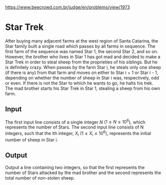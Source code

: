 https://www.beecrowd.com.br/judge/en/problems/view/1973

# Star Trek

After buying many adjacent farms at the west region of Santa Catarina, the
Star family built a single road which passes by all farms in sequence. The
first farm of the sequence was named Star 1, the second Star 2, and so on.
However, the brother who lives in Star 1 has got mad and decided to make a
Star Trek in order to steal sheep from the proprieties of his siblings. But he
is definitely crazy. When passes by the farm Star i, he steals only one sheep
(if there is any) from that farm and moves on either to Star i + 1 or Star i -
1, depending on whether the number of sheep in Star i was, respectively, odd
or even. If there is not the Star to which he wants to go, he halts his trek.
The mad brother starts his Star Trek in Star 1, stealing a sheep from his own
farm.

## Input

The first input line consists of a single integer $N$ ($1 \leq N \leq 10^6$),
which represents the number of Stars. The second input line consists of N
integers, such that the ith integer, $X_i$ ($1 \leq X_i \leq 10^6$),
represents the initial number of sheep in Star i.

## Output

Output a line containing two integers, so that the first represents the number
of Stars attacked by the mad brother and the second represents the total
number of non-stolen sheep.

